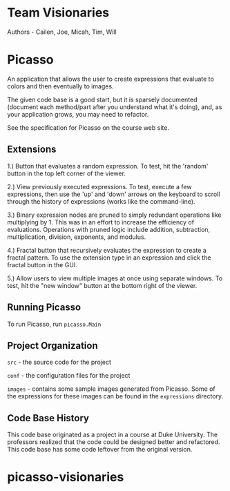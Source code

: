 # Team Visionaries

Authors - Cailen, Joe, Micah, Tim, Will

# Picasso

An application that allows the user to create expressions that
evaluate to colors and then eventually to images.

The given code base is a good start, but it is sparsely documented
(document each method/part after you understand what it's doing), and,
as your application grows, you may need to refactor.

See the specification for Picasso on the course web site.

## Extensions

1.) Button that evaluates a random expression. To test, hit the 
'random' button in the top left corner of the viewer.

2.) View previously executed expressions. To test, execute a few expressions, then use the 'up' and 'down' arrows on the keyboard to scroll through the history of expressions (works like the command-line).

3.) Binary expression nodes are pruned to simply redundant operations like multiplying by 1. This was in an effort to increase the efficiency of evaluations. Operations with pruned logic include addition, subtraction, multiplication, division, exponents, and modulus.  

4.) Fractal button that recursively evaluates the expression to create a fractal pattern. To use the extension type in an expression and click the fractal button in the GUI. 

5.) Allow users to view multiple images at once using separate windows. To test, hit the "new window" button at the bottom right of the viewer.
## Running Picasso

To run Picasso, run `picasso.Main`

## Project Organization

`src` - the source code for the project

`conf` - the configuration files for the project

`images` - contains some sample images generated from Picasso. Some of the expressions for these images can be found in the `expressions` directory.

## Code Base History

This code base originated as a project in a course at Duke University.  The professors realized that the code could be designed better and refactored.  This code base has some code leftover from the original version.

# picasso-visionaries
